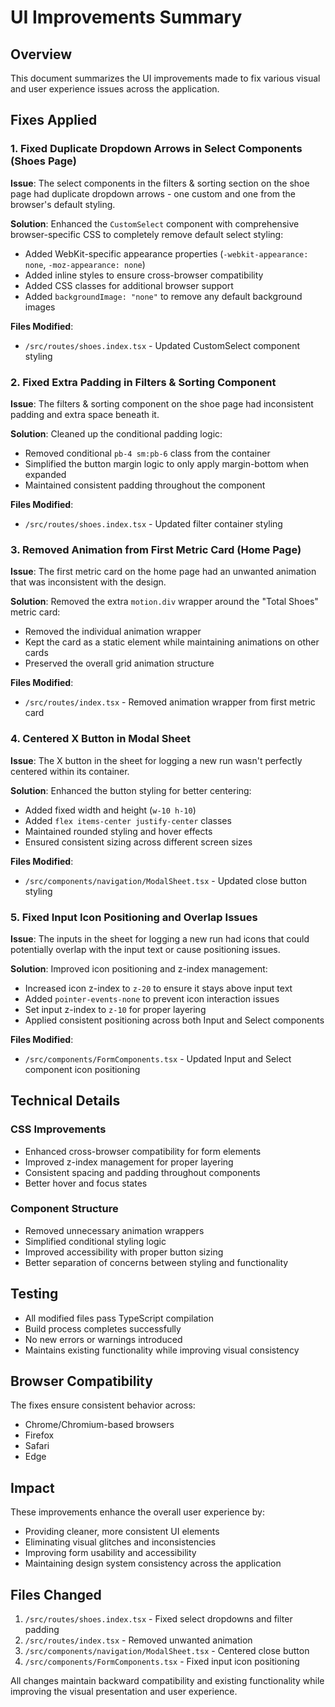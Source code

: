 # UI Improvements Summary

## Overview
This document summarizes the UI improvements made to fix various visual and user experience issues across the application.

## Fixes Applied

### 1. Fixed Duplicate Dropdown Arrows in Select Components (Shoes Page)

**Issue**: The select components in the filters & sorting section on the shoe page had duplicate dropdown arrows - one custom and one from the browser's default styling.

**Solution**: Enhanced the `CustomSelect` component with comprehensive browser-specific CSS to completely remove default select styling:
- Added WebKit-specific appearance properties (`-webkit-appearance: none`, `-moz-appearance: none`)
- Added inline styles to ensure cross-browser compatibility
- Added CSS classes for additional browser support
- Added `backgroundImage: "none"` to remove any default background images

**Files Modified**:
- `/src/routes/shoes.index.tsx` - Updated CustomSelect component styling

### 2. Fixed Extra Padding in Filters & Sorting Component

**Issue**: The filters & sorting component on the shoe page had inconsistent padding and extra space beneath it.

**Solution**: Cleaned up the conditional padding logic:
- Removed conditional `pb-4 sm:pb-6` class from the container
- Simplified the button margin logic to only apply margin-bottom when expanded
- Maintained consistent padding throughout the component

**Files Modified**:
- `/src/routes/shoes.index.tsx` - Updated filter container styling

### 3. Removed Animation from First Metric Card (Home Page)

**Issue**: The first metric card on the home page had an unwanted animation that was inconsistent with the design.

**Solution**: Removed the extra `motion.div` wrapper around the "Total Shoes" metric card:
- Removed the individual animation wrapper
- Kept the card as a static element while maintaining animations on other cards
- Preserved the overall grid animation structure

**Files Modified**:
- `/src/routes/index.tsx` - Removed animation wrapper from first metric card

### 4. Centered X Button in Modal Sheet

**Issue**: The X button in the sheet for logging a new run wasn't perfectly centered within its container.

**Solution**: Enhanced the button styling for better centering:
- Added fixed width and height (`w-10 h-10`)
- Added `flex items-center justify-center` classes
- Maintained rounded styling and hover effects
- Ensured consistent sizing across different screen sizes

**Files Modified**:
- `/src/components/navigation/ModalSheet.tsx` - Updated close button styling

### 5. Fixed Input Icon Positioning and Overlap Issues

**Issue**: The inputs in the sheet for logging a new run had icons that could potentially overlap with the input text or cause positioning issues.

**Solution**: Improved icon positioning and z-index management:
- Increased icon z-index to `z-20` to ensure it stays above input text
- Added `pointer-events-none` to prevent icon interaction issues
- Set input z-index to `z-10` for proper layering
- Applied consistent positioning across both Input and Select components

**Files Modified**:
- `/src/components/FormComponents.tsx` - Updated Input and Select component icon positioning

## Technical Details

### CSS Improvements
- Enhanced cross-browser compatibility for form elements
- Improved z-index management for proper layering
- Consistent spacing and padding throughout components
- Better hover and focus states

### Component Structure
- Removed unnecessary animation wrappers
- Simplified conditional styling logic
- Improved accessibility with proper button sizing
- Better separation of concerns between styling and functionality

## Testing
- All modified files pass TypeScript compilation
- Build process completes successfully
- No new errors or warnings introduced
- Maintains existing functionality while improving visual consistency

## Browser Compatibility
The fixes ensure consistent behavior across:
- Chrome/Chromium-based browsers
- Firefox
- Safari
- Edge

## Impact
These improvements enhance the overall user experience by:
- Providing cleaner, more consistent UI elements
- Eliminating visual glitches and inconsistencies
- Improving form usability and accessibility
- Maintaining design system consistency across the application

## Files Changed
1. `/src/routes/shoes.index.tsx` - Fixed select dropdowns and filter padding
2. `/src/routes/index.tsx` - Removed unwanted animation
3. `/src/components/navigation/ModalSheet.tsx` - Centered close button
4. `/src/components/FormComponents.tsx` - Fixed input icon positioning

All changes maintain backward compatibility and existing functionality while improving the visual presentation and user experience.